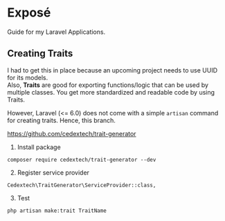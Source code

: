 # Exposé
Guide for my Laravel Applications.

## Creating Traits
I had to get this in place because an upcoming project needs to use UUID for its models. <br>
Also, **Traits** are good for exporting functions/logic that can be used by multiple classes. You get more standardized and readable code by using Traits.

However, Laravel (<= 6.0) does not come with a simple `artisan` command for creating traits. Hence, this branch.

https://github.com/cedextech/trait-generator

1. Install package
```
composer require cedextech/trait-generator --dev

```
2. Register service provider
```
Cedextech\TraitGenerator\ServiceProvider::class,
```
3. Test
```
php artisan make:trait TraitName
```